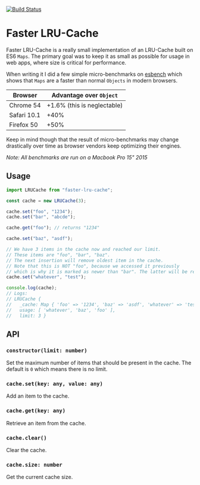[![Build Status](https://travis-ci.org/marvinhagemeister/faster-lru-cache.svg?branch=master)](https://travis-ci.org/marvinhagemeister/faster-lru-cache)

# Faster LRU-Cache

Faster LRU-Cache is a really small implementation of an LRU-Cache built on ES6
`Maps`. The primary goal was to keep it as small as possible for usage in web
apps, where size is critical for performance.

When writing it I did a few simple micro-benchmarks on [esbench](https://esbench.com/bench/5843115c330ab09900a1a50d)
which shows that `Maps` are a faster than normal `Objects` in modern browsers.

| Browser | Advantage over `Object` |
|---|---|
| Chrome 54 | +1.6% (this is neglectable) |
| Safari 10.1 | +40% |
| Firefox 50 | +50% |

Keep in mind though that the result of micro-benchmarks may change drastically
over time as browser vendors keep optimizing their engines.

*Note: All benchmarks are run on a Macbook Pro 15" 2015*

## Usage

```js
import LRUCache from "faster-lru-cache";

const cache = new LRUCache(3);

cache.set("foo", "1234");
cache.set("bar", "abcde");

cache.get("foo"); // returns "1234"

cache.set("baz", "asdf");

// We have 3 items in the cache now and reached our limit.
// These items are "foo", "bar", "baz".
// The next insertion will remove oldest item in the cache.
// Note that this is NOT "foo", because we accessed it previously
// which is why it is marked as newer than "bar". The latter will be removed.
cache.set("whatever", "test");

console.log(cache);
// Logs:
// LRUCache {
//   _cache: Map { 'foo' => '1234', 'baz' => 'asdf', 'whatever' => 'test' },
//   usage: [ 'whatever', 'baz', 'foo' ],
//   limit: 3 }
```

## API

### `constructor(limit: number)`

Set the maximum number of items that should be present in the cache. The
default is `0` which means there is no limit.

### `cache.set(key: any, value: any)`

Add an item to the cache.

### `cache.get(key: any)`

Retrieve an item from the cache.

### `cache.clear()`

Clear the cache.

### `cache.size: number`

Get the current cache size.
